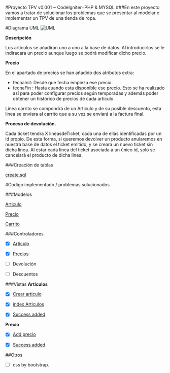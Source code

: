 #Proyecto TPV v0.001 ~ CodeIgniter+PHP & MYSQL
###En este proyecto vamos a tratar de solucionar los problemas que se presentar al modelar e implementar un TPV de una tienda de ropa.


#Diagrama UML
![UML](https://i.gyazo.com/a6f053a49d54ba2e5d61f62dc5ce31a0.png)

**Descripción**

Los articulos se añadiran uno a uno a la base de datos. Al introducirlos se le indiracara un precio aunque luego se podrá modificar dicho precio.

**Precio**

En el apartado de precios se han añadido dos atributos extra:
 - fechaInit: Desde que fecha empieza ese precio.
 - fechaFin : Hasta cuando esta disponible ese precio.
Esto se ha realizado así para poder configurar precios según temporadas y además poder obtener un histórico de precios de cada articulo.

Linea carrito se compondrá de un Articulo y de su posible descuento, esta linea se enviara al carrito que a su vez se enviará a la factura final.

**Proceso de devolución.**

Cada ticket tendra X lineasdeTicket, cada una de ellas identificadas por un id propio. De esta forma, si queremos devolver un producto anularemos en nuestra base de datos el ticket emitido, y se creara un nuevo ticket sin dicha linea. Al estar cada linea del ticket asociada a un único id, solo se cancelará el producto de dicha linea.

###Creación de tablas 

[create.sql](https://github.com/sn1k/PROYECTO-TPV/blob/master/BBDD/base.sql)

#Codigo implementado / problemas solucionados

###Modelos

[Articulo](https://github.com/sn1k/PROYECTO-TPV/blob/master/CODE/models/Articulo_model.php)

[Precio](https://github.com/sn1k/PROYECTO-TPV/blob/master/CODE/models/Precio_model.php)

[Carrito](https://github.com/sn1k/PROYECTO-TPV/blob/master/CODE/models/Carrito_model.php)

###Controladores

- [x] [Articulo](https://github.com/sn1k/PROYECTO-TPV/blob/master/CODE/controllers/Articulos.php)

- [x] [Precios](https://github.com/sn1k/PROYECTO-TPV/blob/master/CODE/controllers/Precios.php)

- [ ] Devolución

- [ ] Descuentos

###Vistas
**Articulos**

- [x] [Crear articulo](https://github.com/sn1k/PROYECTO-TPV/blob/master/CODE/views/articulos/create.php)

- [x] [index Articulos](https://github.com/sn1k/PROYECTO-TPV/blob/master/CODE/views/articulos/index.php)

- [x] [Success added](https://github.com/sn1k/PROYECTO-TPV/blob/master/CODE/views/articulos/success.php)

**Precio**

- [x] [Add precio](https://github.com/sn1k/PROYECTO-TPV/blob/master/CODE/views/precios/index.php)

- [x] [Success added](https://github.com/sn1k/PROYECTO-TPV/blob/master/CODE/views/precios/success.php)


##Otros
- [ ] css by bootstrap.
